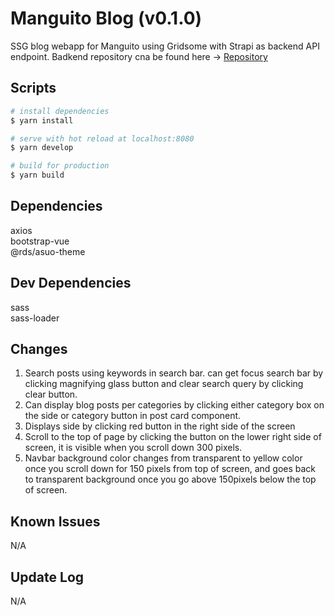 # Manguito Blog (v0.1.0)

SSG blog webapp for Manguito using Gridsome with Strapi as backend API endpoint. Badkend repository cna be found here -> [Repository](https://github.com/bobbykim89/manguito-blog-backend)

## Scripts

```bash
# install dependencies
$ yarn install

# serve with hot reload at localhost:8080
$ yarn develop

# build for production
$ yarn build
```

## Dependencies

axios\
bootstrap-vue\
@rds/asuo-theme

## Dev Dependencies

sass\
sass-loader

## Changes

1. Search posts using keywords in search bar. can get focus search bar by clicking magnifying glass button and clear search query by clicking clear button.
2. Can display blog posts per categories by clicking either category box on the side or category button in post card component.
3. Displays side by clicking red button in the right side of the screen
4. Scroll to the top of page by clicking the button on the lower right side of screen, it is visible when you scroll down 300 pixels.
5. Navbar background color changes from transparent to yellow color once you scroll down for 150 pixels from top of screen, and goes back to transparent background once you go above 150pixels below the top of screen.

## Known Issues

N/A

## Update Log

N/A
